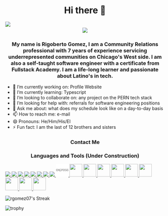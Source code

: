 <h1 align="center">Hi there 👋</h1>
<img src="https://komarev.com/ghpvc/?username=rgomez07&label=Profile%20views&color=0e75b6&style=flat" />

<div id="header" align="center">
  <img src="https://media.giphy.com/media/M9gbBd9nbDrOTu1Mqx/giphy.gif" width="100"/>
</div>

<h3 align="center">
My name is Rigoberto Gomez, I am a Community Relations professional with 7 years of experience servicing underrepresented communities on Chicago's West side. I am also a self-taught software engineer with a certificate from Fullstack Academy. I am a life-long learner and passionate about Latino's in tech.
  </h3>

- 🔭 I’m currently working on: Profile Website
- 🌱 I’m currently learning: Typescript
- 👯 I’m looking to collaborate on: any project on the PERN tech stack
- 🤔 I’m looking for help with: referrals for software engineering positions
- 💬 Ask me about: what does my schedule look like on a day-to-day basis
- 📫 How to reach me: e-mail
- 😄 Pronouns: He/Him/His/El
- ⚡ Fun fact: I am the last of 12 brothers and sisters

<h3 align="center">
Contact Me
  
</h3>

<h3 align="center">Languages and Tools (Under Construction)</h3>
    
 <a href= "https://www.w3schools.com/js/">
    <img src="https://camo.githubusercontent.com/84c2586aa67309f6fa224fdf5fdf33a633239375397a8e753ac1e7cc727f5458/68747470733a2f2f696d672e69636f6e73382e636f6d2f636f6c6f722f34382f3030303030302f6a6176617363726970742d2d76312e706e67"/>
  </a> 
  
   <a href= "https://www.w3schools.com/html/">
    <img src="https://camo.githubusercontent.com/b9fe9f8e52c6fd30d814c24f3eb71cb09d7f5bc82d7f67a384055de93fdbb0bf/68747470733a2f2f696d672e69636f6e73382e636f6d2f636f6c6f722f34382f3030303030302f68746d6c2d352d2d76312e706e67"/>
  </a>  
<a href= "https://www.w3schools.com/css/">
    <img src="https://camo.githubusercontent.com/dc75aee770dff630309493116eeebd6a39c7042e4e94780a5e6c8f107bebe76f/68747470733a2f2f696d672e69636f6e73382e636f6d2f636f6c6f722f34382f3030303030302f637373332e706e67"/>
  </a>  
  <a href= "https://reactjs.org/">
    <img src="https://camo.githubusercontent.com/38b72f440cbf774558b9399b27bf659066e94b1eddc4510a9607ced1f028f6d0/68747470733a2f2f696d672e69636f6e73382e636f6d2f636f6c6f722f34382f3030303030302f72656163742d6e61746976652e706e67"/>
  </a>  

 <a href= "https://redux.js.org/">
    <img src="https://camo.githubusercontent.com/d3d1874579d4c426185cc3f0b5819d05cad0e3cb0d62ce2b182daea2abab84b3/68747470733a2f2f696d672e69636f6e73382e636f6d2f636f6c6f722f34382f3030303030302f72656475782e706e67"/>
  </a>  
  
   <a href= "https://nodejs.org/en/">
    <img src="https://camo.githubusercontent.com/03899ca15bc7682cad570e2638be85926777122dce4b90151d5efc897660d5cd/68747470733a2f2f696d672e69636f6e73382e636f6d2f636f6c6f722f34382f3030303030302f6e6f64656a732e706e67"/>
  </a>  

<a href= "https://git-scm.com/">
    <img src="https://camo.githubusercontent.com/bc60041f5ea7b022c6419b73a15aaac12a2ede682867ec0d3e3c9ec374dce54b/68747470733a2f2f696d672e69636f6e73382e636f6d2f636f6c6f722f34382f3030303030302f6769742e706e67"/>
  </a>  
  
  <a href= "https://www.heroku.com/">
    <img src="https://camo.githubusercontent.com/ca15623aa9e65e45789b5efa102a8abfa063360adb8d05bb9e048fe496c62850/68747470733a2f2f696d672e69636f6e73382e636f6d2f636f6c6f722f34382f3030303030302f6865726f6b752e706e67"/>
  </a>  
   <a href= "https://expressjs.com/" target="_blank">
    <img src="https://raw.githubusercontent.com/devicons/devicon/master/icons/express/express-original-wordmark.svg" style="width:40px;height:40px;"/>
  </a>  
  <a href= "https://www.postgresql.org/" target="_blank">
    <img src="https://camo.githubusercontent.com/ba764960f9e7675596a03726bfde0df88b19b2ce95b5ef707c770e9da3e85f79/68747470733a2f2f696d672e69636f6e73382e636f6d2f636f6c6f722f34382f3030303030302f706f73746772656573716c2e706e67" style="width:40px;height:40px;"/>
  </a>  
  <a href= "https://webpack.js.org/" target="_blank">
    <img src="https://camo.githubusercontent.com/0a1c9a8f4e2c6dc00e3978597934e948d8d66065ce2d9349249e470ec7f96f5b/68747470733a2f2f696d672e69636f6e73382e636f6d2f636f6c6f722f34382f3030303030302f7765627061636b2e706e67" style="width:40px;height:40px;"/>
  </a> 
  <a href= "https://tailwindcss.com/" target="_blank">
    <img src="https://upload.wikimedia.org/wikipedia/commons/thumb/d/d5/Tailwind_CSS_Logo.svg/2048px-Tailwind_CSS_Logo.svg.png" style="width:40px;height:40px;"/>
  </a> 
 <a href= "https://firebase.google.com/" target="_blank">
    <img src="https://camo.githubusercontent.com/ec9d3a192fffd29c8bb4ae7c066f8111e4593c0c315db48111d98ce4ab7277c9/68747470733a2f2f696d672e69636f6e73382e636f6d2f636f6c6f722f34382f3030303030302f676f6f676c652d66697265626173652d636f6e736f6c652e706e67" style="width:40px;height:40px;"/>
  </a> 
   <a href= "https://www.postman.com/" target="_blank">
    <img src="https://camo.githubusercontent.com/93b32389bf746009ca2370de7fe06c3b5146f4c99d99df65994f9ced0ba41685/68747470733a2f2f7777772e766563746f726c6f676f2e7a6f6e652f6c6f676f732f676574706f73746d616e2f676574706f73746d616e2d69636f6e2e737667" style="width:40px;height:40px;"/>
  </a> 

   <a href= "https://developers.google.com/maps" target="_blank">
    <img src="https://w7.pngwing.com/pngs/1014/646/png-transparent-google-maps-api-google-maps-navigation-map-app-text-logo-sign-thumbnail.png" style="width:40px;height:40px;"/>
  </a> 
   <a href= "https://developers.google.com/maps/documentation/places/web-service/overview" target="_blank">
    <img src="https://banner2.cleanpng.com/20180420/cdq/kisspng-google-maps-google-developers-application-programm-places-5ada5ead5cbca4.8619732815242605253799.jpg" style="width:40px;height:40px;"/>
  </a> 
   <a href= "https://mui.com/" target="_blank">
    <img src="https://mui.com/static/logo.png" style="width:40px;height:40px;"/>
  </a> 
    <a href= "https://rapidapi.com/apidojo/api/travel-advisor" target="_blank">
    <img src="https://rapidapi-prod-apis.s3.amazonaws.com/03d4b62f-887b-4fdf-a885-3be1baec452d.jpg" style="width:40px;height:40px;"/>
  </a> 
  
![rgomez07's Streak](https://github-readme-streak-stats.herokuapp.com/?user=rgomez07&theme=vue-dark&hide_border=true)

![trophy](https://github-profile-trophy.vercel.app/?username=rgomez07&theme=onedark)
